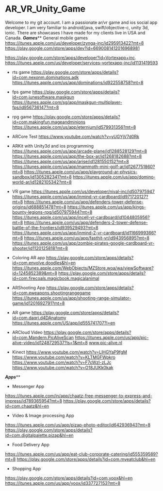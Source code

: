 # AR_VR_Unity_Game
Welcome to my git account.  I am a passionate ar/vr game and ios social app developer. I am very familiar to android/java, swift/objective-c, unity 3d, ionic.
There are showcases I have made for my clients live in USA and Canada. 
*************************Games***************************
General mobile games
https://itunes.apple.com/us/developer/zynga-inc/id295913422?mt=8
https://play.google.com/store/apps/dev?id=6690081412016968981

https://play.google.com/store/apps/developer?id=Vortexapp+inc.
https://itunes.apple.com/us/developer/services-vortexapp-inc/id1131419593

- rts game
https://play.google.com/store/apps/details?id=com.nexonm.dominations.adk
https://itunes.apple.com/us/app/dominations/id922558758?mt=8

- fps game
https://play.google.com/store/apps/details?id=com.junesoftware.maskgun
https://itunes.apple.com/sg/app/maskgun-multiplayer-fps/id956736147?mt=8

- rpg game
https://play.google.com/store/apps/details?id=com.makingfun.mageandminions
https://itunes.apple.com/us/app/eternium/id579931356?mt=8

- ARCore Test
https://www.youtube.com/watch?v=yUGYjV7d0Rk

- ARKit with Unity3d and ios programming
https://itunes.apple.com/us/app/arcade-plane/id1288528129?mt=8
https://itunes.apple.com/us/app/the-box-ar/id1268182688?mt=8
https://itunes.apple.com/us/app/arise/id1281550152?mt=8
https://itunes.apple.com/us/app/mammoth-mini-golf-ar/id1267751860?mt=8
https://itunes.apple.com/us/app/playground-ar-physics-sandbox/id1305282341?mt=8
https://itunes.apple.com/us/app/domino-world-ar/id1282105342?mt=8

- VR game
https://itunes.apple.com/us/developer/nival-inc/id507975947
https://itunes.apple.com/us/app/inmind-vr-cardboard/id971720127?mt=8
https://itunes.apple.com/us/app/defenders-tower-defense-origins/id688851478?mt=8
https://itunes.apple.com/us/app/kings-bounty-legions-rpg/id507975944?mt=8
https://itunes.apple.com/us/app/incell-vr-cardboard/id1044805956?mt=8
https://itunes.apple.com/us/app/defenders-2-tower-defense-battle-of-the-frontiers/id939529493?mt=8
https://itunes.apple.com/us/app/inmind-2-vr-cardboard/id1166999366?mt=8
https://itunes.apple.com/us/app/fasthit-vr/id943956895?mt=8
https://itunes.apple.com/us/app/zombie-pirates-google-cardboard-vr-shooter/id1120125818?mt=8

- Coloring AR app
https://play.google.com/store/apps/details?id=com.envolve.doodles&hl=en
https://itunes.apple.com/WebObjects/MZStore.woa/wa/viewSoftware?id=1245852389&mt=8
https://play.google.com/store/apps/details?id=com.firecoals.magicbook.magicalanimal

- ARShooting App
https://play.google.com/store/apps/details?id=com.eweapons.shootingrangegame
https://itunes.apple.com/us/app/shooting-range-simulator-game/id1201692791?mt=8

- AR game
https://play.google.com/store/apps/details?id=com.daqri.d4DAnatomy
https://itunes.apple.com/US/app/id555741707?l=en

- ARCloud Video
https://play.google.com/store/apps/details?id=com.Mandern.PicAliveScan
https://itunes.apple.com/us/app/pic-alive-video/id1248729537?ls=1&mt=8 
www.pic-alive.nl

- Kinect
https://www.youtube.com/watch?v=LlHGYaP9fgM
https://www.youtube.com/watch?v=KLTMGFWpkro
https://www.youtube.com/watch?v=F7cWzI-zLJc
https://www.youtube.com/watch?v=O18JUKk0kak




*************************Apps***************************
- Messenger App 

https://itunes.apple.com/in/app/chaatz-free-messenger-to-express-and-impress/id789365954?mt=8 
https://play.google.com/store/apps/details?id=com.chaatz&hl=en

- Video & Image processing App

https://itunes.apple.com/us/app/pizap-photo-editor/id642936943?mt=8
https://play.google.com/store/apps/details?id=com.digitalpalette.pizap&hl=en

- Food Delivery App 

https://itunes.apple.com/us/app/eat-club-corporate-catering/id555359589?mt=8
https://play.google.com/store/apps/details?id=com.myeatclub&hl=en

- Shopping App 

https://play.google.com/store/apps/details?id=com.yoox&hl=en
https://itunes.apple.com/us/app/yoox/id337727153?mt=8

